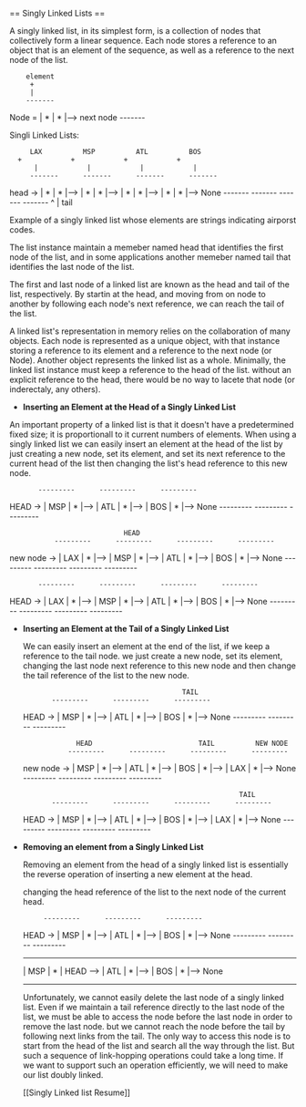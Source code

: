== Singly Linked Lists ==

A singly linked list, in its simplest form, is a collection of nodes that collectively form a linear sequence.
Each node stores a reference to an object that is an element of the sequence, as well as a reference to the next
node of the list.

        element
         +
         |
        -------
Node = | * | * |--> next node
        -------
	
	
Singli Linked Lists:


         LAX          MSP          ATL          BOS
	  +            +            +            +
          |            |            |            |
         -------      -------      -------      -------
head -> | * | * |--> | * | * |--> | * | * |--> | * | * |--> None
         -------      -------      -------      -------
	                                         ^
						 |
						tail
						

Example of a singly linked list whose elements are strings indicating airporst codes.

The list instance maintain a memeber named head that identifies the first node of the list, and in some applications
another memeber named tail that identifies the last node of the list.

The first and last node of a linked list are known as the head and tail of the list, respectively. By startin at
the head, and moving from on node to another by following each node's next reference, we can reach the tail of the
list.

A linked list's representation in memory relies on the collaboration of many objects. Each node is represented as
a unique object, with that instance storing a reference to its element and a reference to the next node (or Node).
Another object represents the linked list as a whole. Minimally, the linked list instance must keep a reference
to the head of the list. without an explicit reference to the head, there would be no way to lacete that node
(or inderectaly, any others).

* __Inserting an Element at the Head of a Singly Linked List__

An important property of a linked list is that it doesn't have a predetermined fixed size; it is proportionall to
it current numbers of elements. When using a singly linked list we can easily insert an element at the head of the
list by just creating a new node, set its element, and set its next reference to the current head of the list 
then changing the list's head reference to this new node.


           ---------      ---------      ---------
  HEAD -> | MSP | * |--> | ATL | * |--> | BOS | * |--> None
           ---------      ---------      ---------

                                HEAD  
               ---------      ---------      ---------      ---------  
  new node -> | LAX | * |--> | MSP | * |--> | ATL | * |--> | BOS | * |--> None
               ---------      ---------      ---------      ---------
	       
           ---------      ---------      ---------      ---------    
  HEAD -> | LAX | * |--> | MSP | * |--> | ATL | * |--> | BOS | * |--> None
           ---------      ---------      ---------      ---------
	   

* __Inserting an Element at the Tail of a Singly Linked List__
  
  We can easily insert an element at the end of the list, if we keep a reference to the tail node.
  we just create a new node, set its element, changing the last node next reference to this new node and then 
  change the tail reference of the list to the new node.
  
                                             TAIL
             ---------      ---------      ---------
    HEAD -> | MSP | * |--> | ATL | * |--> | BOS | * |--> None
             ---------      ---------      ---------
                                
                   HEAD                          TAIL          NEW NODE
                 ---------      ---------      ---------      ---------
    new node -> | MSP | * |--> | ATL | * |--> | BOS | * |--> | LAX | * |--> None
                 ---------      ---------      ---------      ---------
                 
                                                           TAIL
             ---------      ---------      ---------      ---------    
    HEAD -> | MSP | * |--> | ATL | * |--> | BOS | * |--> | LAX | * |--> None
             ---------      ---------      ---------      ---------


* __Removing an element from a Singly Linked List__
  
  Removing an element from the head of a singly linked list is essentially the reverse operation of inserting a
  new element at the head.
  
  changing the head reference of the list to the next node of the current head.
  
  
           ---------      ---------      ---------
  HEAD -> | MSP | * |--> | ATL | * |--> | BOS | * |--> None
           ---------      ---------      ---------
 
                    
    ---------             ---------      ---------
   | MSP | * |  HEAD --> | ATL | * |--> | BOS | * |--> None
    ---------             ---------      ---------



  Unfortunately, we cannot easily delete the last node of a singly linked list. Even if we maintain a tail reference
  directly to the last node of the list, we must be able to access the node before the last node in order to remove
  the last node. but we cannot reach the node before the tail by following next links from the tail. The only way
  to access this node is to start from the head of the list and search all the way through the list. But such a
  sequence of link-hopping operations could take a long time. If we want to support such an operation efficiently,
  we will need to make our list doubly linked.


  [[Singly Linked list Resume]]










































